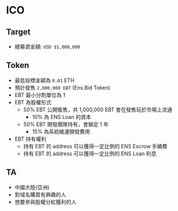 # ICO

## Target

- 總募資金額: `USD $1,000,000`

## Token

- 最低投標金額為 `0.01` ETH
- 預計發售 `2,000,000 EBT` (Ens.Bid Token)
- EBT 最小分割單位為 1
- EBT 為股權形式
    - 50% EBT 公開販售，共 1,000,000 EBT 會在發售玩於市場上流通
        - 10% 為 ENS Loan 的資本
    - 50% EBT 開發團隊持有，會鎖定 1 年
        - 15% 為系統維運開發費用
- EBT 持有權利
    - 持有 EBT 的 address 可以獲得一定比例的 ENS Escrow 手續費
    - 持有 EBT 的 address 可以獲得一定比例的 ENS Loan 利息
        
## TA

- 中國大陸(亞洲)
- 對域名購買有興趣的人
- 想要參與股權分紅獲利的人
